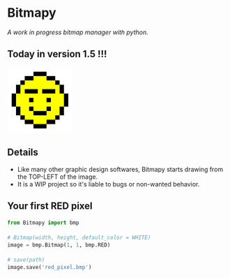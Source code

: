 # Bitmapy
*A work in progress bitmap manager with python.*

## Today in version 1.5 !!!

![Bitmap logo.](./logo.bmp)

## Details
- Like many other graphic design softwares, Bitmapy starts drawing from the
TOP-LEFT of the image.
- It is a WIP project so it's liable to bugs or non-wanted behavior.

## Your first RED pixel
```python
from Bitmapy import bmp

# Bitmap(width, height, default_color = WHITE)
image = bmp.Bitmap(1, 1, bmp.RED)

# save(path)
image.save('red_pixel.bmp')
```